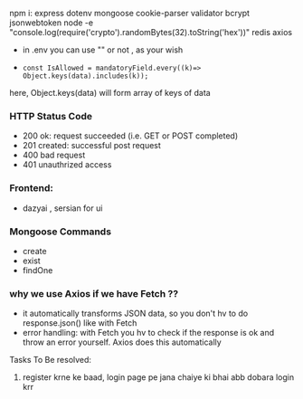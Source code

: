 
npm i:
express
dotenv
mongoose
cookie-parser
validator
bcrypt
jsonwebtoken
node -e "console.log(require('crypto').randomBytes(32).toString('hex'))"
redis
axios



- in .env you can use "" or not , as your wish

-     const IsAllowed = mandatoryField.every((k)=> Object.keys(data).includes(k)); 
here, Object.keys(data) will form array of keys of data


### HTTP Status Code
- 200 ok: request succeeded (i.e. GET or POST completed)
- 201 created: successful post request
- 400 bad request
- 401 unauthrized access


### Frontend:
- dazyai , sersian for ui


### Mongoose Commands
- create
- exist
- findOne


### why we use Axios if we have Fetch ??
- it automatically transforms JSON data, so you don't hv to do response.json() like with Fetch
- error handling: with Fetch you hv to check if the response is ok and throw an error yourself. Axios does this automatically


Tasks To Be resolved:
1) register krne ke baad, login page pe jana chaiye ki bhai abb dobara login krr